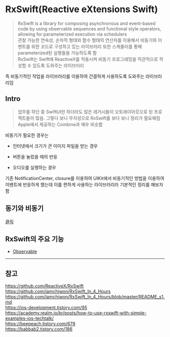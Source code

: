 # RxSwift(Reactive eXtensions Swift)

> RxSwift is a library for composing asynchronous and event-based code by using observable sequences and functional style operators, allowing for parameterized execution via schedulers
> <br/>
> 관찰 가능한 연속성, 순차적 형태와 함수 형태의 연산자를 이용해서 비동기와 이벤트를 위한 코드로 구성하고 있는 라이브러리 또한 스케줄러를 통해 parameterized된 실행들을 가능하도록 함
> <br/>
> RxSwift는 Swift에 ReactiveX를 적용시켜 비동기 프로그래밍을 직관적으로 작성할 수 있도록 도와주는 라이브러리
> <br/>

즉 비동기적인 작업을 라이브러리를 이용하여 간결하게 사용하도록 도와주는 라이브러리임
<br/>

## Intro

> 업무를 하던 중 SwiftUI만 하더라도 많은 레거시들이 오토레이아웃으로 된 프로젝트들이 많음. 그렇다 보니 무지성으로 RxSwift를 보다 보니 정리가 필요해짐
> <br/>
> Apple에서 제공하는 Combine과 매우 비슷함
> <br/>

비동기가 필요한 경우는
<br/>

- 인터넷에서 크기가 큰 이미지 파일을 받는 경우
  <br/>

- 버튼을 눌렀을 때의 반응
  <br/>

- 오디오를 실행하는 경우
  <br/>

기존 NotificationCenter, closure를 이용하여 UIKit에서 비동기적인 방법을 이용하여 이벤트에 반응하게 했는데 이를 편하게 사용하는 라이브러리라 기본적인 정리를 해보자 함
<br/>

## 동기와 비동기

[클릭]("")
<br/>

## RxSwift의 주요 기능

- [Observable]("")

---

## 참고

https://github.com/ReactiveX/RxSwift
<br/>
https://github.com/iamchiwon/RxSwift_In_4_Hours
<br/>
https://github.com/iamchiwon/RxSwift_In_4_Hours/blob/master/README_s1.md
<br/>
https://ios-development.tistory.com/95
<br/>
https://academy.realm.io/kr/posts/how-to-use-rxswift-with-simple-examples-ios-techtalk/
<br/>
https://beepeach.tistory.com/679
<br/>
https://babbab2.tistory.com/186
<br/>
